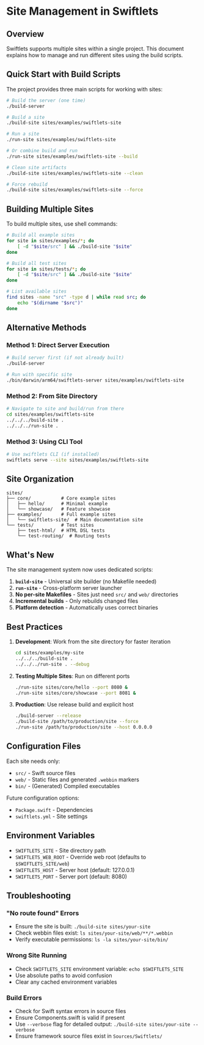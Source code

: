 # Site Management in Swiftlets

## Overview

Swiftlets supports multiple sites within a single project. This document explains how to manage and run different sites using the build scripts.

## Quick Start with Build Scripts

The project provides three main scripts for working with sites:

```bash
# Build the server (one time)
./build-server

# Build a site
./build-site sites/examples/swiftlets-site

# Run a site
./run-site sites/examples/swiftlets-site

# Or combine build and run
./run-site sites/examples/swiftlets-site --build

# Clean site artifacts
./build-site sites/examples/swiftlets-site --clean

# Force rebuild
./build-site sites/examples/swiftlets-site --force
```

## Building Multiple Sites

To build multiple sites, use shell commands:

```bash
# Build all example sites
for site in sites/examples/*; do
    [ -d "$site/src" ] && ./build-site "$site"
done

# Build all test sites
for site in sites/tests/*; do
    [ -d "$site/src" ] && ./build-site "$site"
done

# List available sites
find sites -name "src" -type d | while read src; do
    echo "$(dirname "$src")"
done
```

## Alternative Methods

### Method 1: Direct Server Execution
```bash
# Build server first (if not already built)
./build-server

# Run with specific site
./bin/darwin/arm64/swiftlets-server sites/examples/swiftlets-site
```

### Method 2: From Site Directory
```bash
# Navigate to site and build/run from there
cd sites/examples/swiftlets-site
../../../build-site .
../../../run-site .
```

### Method 3: Using CLI Tool
```bash
# Use swiftlets CLI (if installed)
swiftlets serve --site sites/examples/swiftlets-site
```

## Site Organization

```
sites/
├── core/           # Core example sites
│   ├── hello/      # Minimal example
│   └── showcase/   # Feature showcase
├── examples/       # Full example sites
│   └── swiftlets-site/  # Main documentation site
└── tests/          # Test sites
    ├── test-html/  # HTML DSL tests
    └── test-routing/  # Routing tests
```

## What's New

The site management system now uses dedicated scripts:

1. **`build-site`** - Universal site builder (no Makefile needed)
2. **`run-site`** - Cross-platform server launcher
3. **No per-site Makefiles** - Sites just need `src/` and `web/` directories
4. **Incremental builds** - Only rebuilds changed files
5. **Platform detection** - Automatically uses correct binaries

## Best Practices

1. **Development**: Work from the site directory for faster iteration
   ```bash
   cd sites/examples/my-site
   ../../../build-site .
   ../../../run-site . --debug
   ```

2. **Testing Multiple Sites**: Run on different ports
   ```bash
   ./run-site sites/core/hello --port 8080 &
   ./run-site sites/core/showcase --port 8081 &
   ```

3. **Production**: Use release build and explicit host
   ```bash
   ./build-server --release
   ./build-site /path/to/production/site --force
   ./run-site /path/to/production/site --host 0.0.0.0
   ```

## Configuration Files

Each site needs only:
- `src/` - Swift source files
- `web/` - Static files and generated `.webbin` markers
- `bin/` - (Generated) Compiled executables

Future configuration options:
- `Package.swift` - Dependencies
- `swiftlets.yml` - Site settings

## Environment Variables

- `SWIFTLETS_SITE` - Site directory path
- `SWIFTLETS_WEB_ROOT` - Override web root (defaults to `$SWIFTLETS_SITE/web`)
- `SWIFTLETS_HOST` - Server host (default: 127.0.0.1)
- `SWIFTLETS_PORT` - Server port (default: 8080)

## Troubleshooting

### "No route found" Errors
- Ensure the site is built: `./build-site sites/your-site`
- Check webbin files exist: `ls sites/your-site/web/**/*.webbin`
- Verify executable permissions: `ls -la sites/your-site/bin/`

### Wrong Site Running
- Check `SWIFTLETS_SITE` environment variable: `echo $SWIFTLETS_SITE`
- Use absolute paths to avoid confusion
- Clear any cached environment variables

### Build Errors
- Check for Swift syntax errors in source files
- Ensure Components.swift is valid if present
- Use `--verbose` flag for detailed output: `./build-site sites/your-site --verbose`
- Ensure framework source files exist in `Sources/Swiftlets/`
